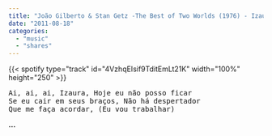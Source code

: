 ```yaml
---
title: "João Gilberto & Stan Getz -The Best of Two Worlds (1976) - Izaura"
date: "2011-08-18"
categories:
  - "music"
  - "shares"
---
```


{{< spotify type="track" id="4VzhqEIsif9TditEmLt21K" width="100%" height="250" >}}

<pre>
Ai, ai, ai, Izaura, Hoje eu não posso ficar
Se eu cair em seus braços, Não há despertador
Que me faça acordar, (Eu vou trabalhar)
</pre>
**…**
